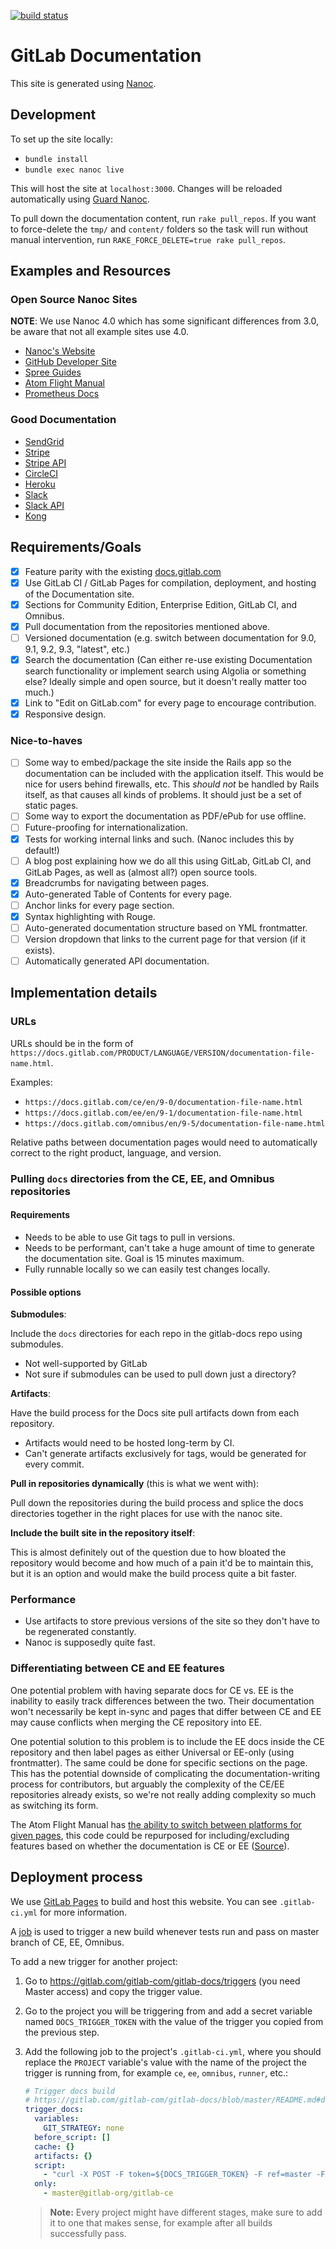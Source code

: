 [![build status](https://gitlab.com/gitlab-com/gitlab-docs/badges/master/build.svg)](https://gitlab.com/gitlab-com/gitlab-docs/commits/master)

# GitLab Documentation

This site is generated using [Nanoc](http://nanoc.ws).

## Development

To set up the site locally:

- `bundle install`
- `bundle exec nanoc live`

This will host the site at `localhost:3000`. Changes will be reloaded automatically using [Guard Nanoc](https://github.com/guard/guard-nanoc).

To pull down the documentation content, run `rake pull_repos`. If you want to force-delete the `tmp/` and `content/` folders so the task will run without manual intervention, run `RAKE_FORCE_DELETE=true rake pull_repos`.

## Examples and Resources

### Open Source Nanoc Sites

**NOTE**: We use Nanoc 4.0 which has some significant differences from 3.0, be aware that not all example sites use 4.0.

- [Nanoc's Website](https://github.com/nanoc/nanoc.ws)
- [GitHub Developer Site](https://github.com/github-archive/developer.github.com)
- [Spree Guides](https://github.com/spree/spree/tree/master/guides)
- [Atom Flight Manual](https://github.com/atom/flight-manual.atom.io)
- [Prometheus Docs](https://github.com/prometheus/docs)

### Good Documentation

- [SendGrid](https://sendgrid.com/docs)
- [Stripe](https://stripe.com/docs)
- [Stripe API](https://stripe.com/docs/api)
- [CircleCI](https://circleci.com/docs)
- [Heroku](https://devcenter.heroku.com/)
- [Slack](https://get.slack.help/hc/en-us)
- [Slack API](https://api.slack.com/)
- [Kong](https://getkong.org/docs/)

## Requirements/Goals

- [x] Feature parity with the existing [docs.gitlab.com](https://docs.gitlab.com/)
- [x] Use GitLab CI / GitLab Pages for compilation, deployment, and hosting of the Documentation site.
- [x] Sections for Community Edition, Enterprise Edition, GitLab CI, and Omnibus.
- [x] Pull documentation from the repositories mentioned above.
- [ ] Versioned documentation (e.g. switch between documentation for 9.0, 9.1, 9.2, 9.3, "latest", etc.)
- [x] Search the documentation (Can either re-use existing Documentation search functionality or implement search using Algolia or something else? Ideally simple and open source, but it doesn't really matter too much.)
- [x] Link to "Edit on GitLab.com" for every page to encourage contribution.
- [x] Responsive design.

### Nice-to-haves

- [ ] Some way to embed/package the site inside the Rails app so the documentation can be included with the application itself. This would be nice for users behind firewalls, etc. This _should not_ be handled by Rails itself, as that causes all kinds of problems. It should just be a set of static pages.
- [ ] Some way to export the documentation as PDF/ePub for use offline.
- [ ] Future-proofing for internationalization.
- [x] Tests for working internal links and such. (Nanoc includes this by default!)
- [ ] A blog post explaining how we do all this using GitLab, GitLab CI, and GitLab Pages, as well as (almost all?) open source tools.
- [x] Breadcrumbs for navigating between pages.
- [x] Auto-generated Table of Contents for every page.
- [ ] Anchor links for every page section.
- [x] Syntax highlighting with Rouge.
- [ ] Auto-generated documentation structure based on YML frontmatter.
- [ ] Version dropdown that links to the current page for that version (if it exists).
- [ ] Automatically generated API documentation.

## Implementation details

### URLs

URLs should be in the form of `https://docs.gitlab.com/PRODUCT/LANGUAGE/VERSION/documentation-file-name.html`.

Examples:

- `https://docs.gitlab.com/ce/en/9-0/documentation-file-name.html`
- `https://docs.gitlab.com/ee/en/9-1/documentation-file-name.html`
- `https://docs.gitlab.com/omnibus/en/9-5/documentation-file-name.html`

Relative paths between documentation pages would need to automatically correct to the right product, language, and version.

### Pulling `docs` directories from the CE, EE, and Omnibus repositories

#### Requirements

- Needs to be able to use Git tags to pull in versions.
- Needs to be performant, can't take a huge amount of time to generate the documentation site. Goal is 15 minutes maximum.
- Fully runnable locally so we can easily test changes locally.

#### Possible options

**Submodules**:

Include the `docs` directories for each repo in the gitlab-docs repo using submodules.

- Not well-supported by GitLab
- Not sure if submodules can be used to pull down just a directory?

**Artifacts**:

Have the build process for the Docs site pull artifacts down from each repository.

- Artifacts would need to be hosted long-term by CI.
- Can't generate artifacts exclusively for tags, would be generated for every commit.

**Pull in repositories dynamically** (this is what we went with):

Pull down the repositories during the build process and splice the docs directories together in the right places for use with the nanoc site.

**Include the built site in the repository itself**:

This is almost definitely out of the question due to how bloated the repository would become and how much of a pain it'd be to maintain this, but it is an option and would make the build process quite a bit faster.

### Performance

- Use artifacts to store previous versions of the site so they don't have to be regenerated constantly.
- Nanoc is supposedly quite fast.

### Differentiating between CE and EE features

One potential problem with having separate docs for CE vs. EE is the inability to easily track differences between the two. Their documentation won't necessarily be kept in-sync and pages that differ between CE and EE may cause conflicts when merging the CE repository into EE.

One potential solution to this problem is to include the EE docs inside the CE repository and then label pages as either Universal or EE-only (using frontmatter). The same could be done for specific sections on the page. This has the potential downside of complicating the documentation-writing process for contributors, but arguably the complexity of the CE/EE repositories already exists, so we're not really adding complexity so much as switching its form.

The Atom Flight Manual has [the ability to switch between platforms for given pages](http://flight-manual.atom.io/using-atom/sections/atom-selections/), this code could be repurposed for including/excluding features based on whether the documentation is CE or EE ([Source](https://raw.githubusercontent.com/atom/flight-manual.atom.io/4c8f8d14e13b84584fe206e914ea06c6dc2b7a96/content/using-atom/sections/atom-selections.md)).

## Deployment process

We use [GitLab Pages][pages] to build and host this website. You can see
`.gitlab-ci.yml` for more information.

A [job] is used to trigger a new build whenever tests run and pass on master
branch of CE, EE, Omnibus.

To add a new trigger for another project:

1. Go to https://gitlab.com/gitlab-com/gitlab-docs/triggers (you need Master
   access) and copy the trigger value.
1. Go to the project you will be triggering from and add a secret variable
   named `DOCS_TRIGGER_TOKEN` with the value of the trigger you copied from the
   previous step.
1. Add the following job to the project's `.gitlab-ci.yml`, where you should
   replace the `PROJECT` variable's value with the name of the project the
   trigger is running from, for example `ce`, `ee`, `omnibus`, `runner`, etc.:

    ```yaml
    # Trigger docs build
    # https://gitlab.com/gitlab-com/gitlab-docs/blob/master/README.md#deployment-process
    trigger_docs:
      variables:
        GIT_STRATEGY: none
      before_script: []
      cache: {}
      artifacts: {}
      script:
        - "curl -X POST -F token=${DOCS_TRIGGER_TOKEN} -F ref=master -F variables[PROJECT]=ce https://gitlab.com/api/v3/projects/1794617/trigger/builds"
      only:
        - master@gitlab-org/gitlab-ce
    ```

      >**Note:**
      Every project might have different stages, make sure to add it to one that
      makes sense, for example after all builds successfully pass.

[job]: https://gitlab.com/gitlab-org/gitlab-ce/blob/2c00d00ec1c39dbea0e0e54265027b5476b78e3c/.gitlab-ci.yml#L308-318
[pages]: https://pages.gitlab.io
